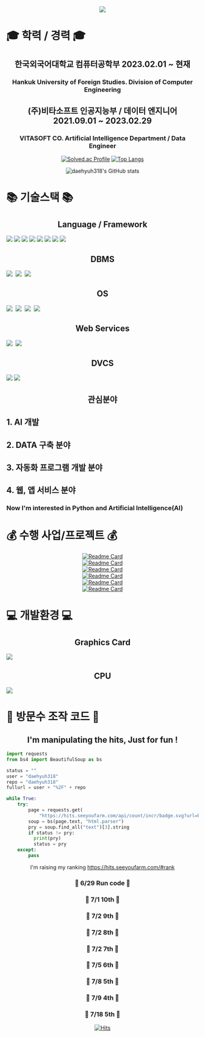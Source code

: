 <div align=center>
<img src="https://capsule-render.vercel.app/api?type=Waving&color=638fda&height=300&section=header&text=대현%20/%20大鉉&fontSize=70&&fontColor=ffffff" />
</div>
  <h1> 🎓 학력 / 경력 🎓 </h1>
  <div align=center>
  <h2> 한국외국어대학교 컴퓨터공학부 2023.02.01 ~ 현재</h2>
  <h3> Hankuk University of Foreign Studies. Division of Computer Engineering</h3>
  <h2> (주)비타소프트 인공지능부 / 데이터 엔지니어 2021.09.01 ~ 2023.02.29 </h2>
  <h3> VITASOFT CO. Artificial Intelligence Department / Data Engineer </h3>
  </div>
<div align=center>
  <div display = flex>
    
  [![Solved.ac Profile](http://mazassumnida.wtf/api/v2/generate_badge?boj=daehyuh)](https://solved.ac/daehyuh/)
  [![Top Langs](https://github-readme-stats.vercel.app/api/top-langs/?username=daehyuh318&layout=compact)](https://github.com/daehyuh318/)
  </div>

  ![daehyuh318's GitHub stats](https://github-readme-stats.vercel.app/api?username=daehyuh318&show_icons=true&theme=tokyonight)
  
</div>

<h1>📚 기술스택 📚</h1>
  <h2 align=center> Language / Framework </h2>
  <div display = flex>
  <img src="https://img.shields.io/badge/Java-ED8B00?style=for-the-badge&logo=java&logoColor=white">
  <img src="https://img.shields.io/badge/python-3776AB?style=for-the-badge&logo=python&logoColor=white">
  <img src="https://img.shields.io/badge/html5-E34F26?style=for-the-badge&logo=html5&logoColor=white">
  <img src="https://img.shields.io/badge/javascript-F7DF1E?style=for-the-badge&logo=javascript&logoColor=black">
  <img src="https://img.shields.io/badge/css-1572B6?style=for-the-badge&logo=css3&logoColor=white">
  <img src="https://img.shields.io/badge/jquery-0769AD?style=for-the-badge&logo=jquery&logoColor=white">
  <img src="https://img.shields.io/badge/bootstrap-7952B3?style=for-the-badge&logo=bootstrap&logoColor=white">
  <img src="https://img.shields.io/badge/autohotkey-334455?style=for-the-badge&logo=autohotkey&logoColor=white">
  </div>
  <h2 align=center> DBMS </h2>
  <div display = flex>
  <img src="https://img.shields.io/badge/oracle-F80000?style=for-the-badge&logo=oracle&logoColor=white">&nbsp
  <img src="https://img.shields.io/badge/mysql-4479A1?style=for-the-badge&logo=mysql&logoColor=white">&nbsp
  <img src="https://img.shields.io/badge/mariaDB-003545?style=for-the-badge&logo=mariaDB&logoColor=white">&nbsp
  </div>
  
  <h2 align=center> OS </h2>
  <div display = flex>
  <img src="https://img.shields.io/badge/Windows-0078D6?style=for-the-badge&logo=Windows&logoColor=white">&nbsp
  <img src="https://img.shields.io/badge/linux-FCC624?style=for-the-badge&logo=linux&logoColor=black">&nbsp
  <img src="https://img.shields.io/badge/Ubuntu-E95420?style=for-the-badge&logo=ubuntu&logoColor=black">&nbsp
  <img src="https://img.shields.io/badge/CentOS-262577?style=for-the-badge&logo=CentOS&logoColor=black">&nbsp
  </div>
  
  <h2 align=center>Web Services</h2>
  <div display = flex>
  <img src="https://img.shields.io/badge/amazonaws-232F3E?style=for-the-badge&logo=amazonaws&logoColor=white">&nbsp
  <img src="https://img.shields.io/badge/apache tomcat-F8DC75?style=for-the-badge&logo=apachetomcat&logoColor=white">&nbsp
  </div>
  
  <h2 align=center>DVCS</h2>
  <div display = flex>
  <img src="https://img.shields.io/badge/git-F05032?style=for-the-badge&logo=git&logoColor=white">  
  <img src="https://img.shields.io/badge/github-181717?style=for-the-badge&logo=github&logoColor=white">
  </div>
  <h2 align=center>관심분야</h2>
  
  ## 1. AI 개발
  ## 2. DATA 구축 분야
  ## 3. 자동화 프로그램 개발 분야
  ## 4. 웹, 앱 서비스 분야
  
  <h3> Now I'm interested in Python and Artificial Intelligence(AI)<br></h3>


<h1>💰 수행 사업/프로젝트 💰</h1>
<div align=center>
  
[![Readme Card](https://github-readme-stats.vercel.app/api/pin/?username=daehyuh318&repo=PatrascheProject)](https://github.com/daehyuh318/PatrascheProject)   
[![Readme Card](https://github-readme-stats.vercel.app/api/pin/?username=daehyuh318&repo=ZedProject)](https://github.com/daehyuh318/ZedProject)   
[![Readme Card](https://github-readme-stats.vercel.app/api/pin/?username=daehyuh318&repo=LidarProject)](https://github.com/daehyuh318/LidarProject)   
[![Readme Card](https://github-readme-stats.vercel.app/api/pin/?username=daehyuh318&repo=TrafficLightProject)](https://github.com/daehyuh318/TrafficLightProject)     
[![Readme Card](https://github-readme-stats.vercel.app/api/pin/?username=daehyuh318&repo=University-API)](https://github.com/daehyuh318/University-API)   
[![Readme Card](https://github-readme-stats.vercel.app/api/pin/?username=daehyuh318&repo=Self-Check-Macro)](https://github.com/daehyuh318/Self-Check-Macro)   

</div>
  <h1>💻 개발환경 💻 </h1>
  <h2 align=center> Graphics Card </h2>
  <img src="https://img.shields.io/badge/NVIDIA-RTX3080ti-76B900?style=for-the-badge&logo=RTX-3080ti&logoColor=white">
  <h2 align=center> CPU </h2>
  <img src="https://img.shields.io/badge/Intel-Core_i7_12th-0071C5?style=for-the-badge&logo=Core_i7_12th&logoColor=white">
  </h2>
  </h1>

<h1>🤪 방문수 조작 코드 🤪</h1>
<h2 align=center>I'm manipulating the hits, Just for fun !</h2>

```python
import requests
from bs4 import BeautifulSoup as bs

status = ""
user = "daehyuh318"
repo = "daehyuh318"
fullurl = user + "%2F" + repo

while True:
    try:
        page = requests.get(
            "https://hits.seeyoufarm.com/api/count/incr/badge.svg?url=https%3A%2F%2Fgithub.com%2F" + fullurl)
        soup = bs(page.text, "html.parser")
        pry = soup.find_all("text")[3].string
        if status != pry:
          print(pry)
          status = pry
    except:
        pass
```

<div align=center>

I'm raising my ranking https://hits.seeyoufarm.com/#rank   

### 🏃 6/29 Run code 🏃   
### 👑 7/1 10th 👑     
### 👑 7/2 9th 👑   
### 👑 7/2 8th 👑   
### 👑 7/2 7th 👑   
### 👑 7/5 6th 👑   
### 👑 7/8 5th 👑 
### 👑 7/9 4th 👑 
### 👑 7/18 5th 👑 
[![Hits](https://hits.seeyoufarm.com/api/count/incr/badge.svg?url=https%3A%2F%2Fgithub.com%2Fdaehyuh318%2Fdaehyuh318&count_bg=%23638FDA&title_bg=%23555555&icon=ghostery.svg&icon_color=%23E7E7E7&title=Github+%28%EC%98%A4%EB%8A%98+%EB%B0%A9%EB%AC%B8%EC%9E%90+%2F+%EC%A0%84%EC%B2%B4+%EB%B0%A9%EB%AC%B8%EC%9E%90%29&edge_flat=false)](https://hits.seeyoufarm.com)
</div>


